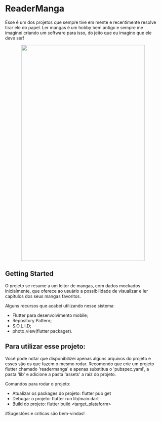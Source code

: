 # ReaderManga

Esse é um dos projetos que sempre tive em mente e recentimente resolve tirar ele do papel. 
Ler mangas é um hobby bem antigo e sempre me imaginei criando um software para isso, do 
jeito que eu imagino que ele deve ser!

<p align="center">
	<img width="400" height="700" src="gif/project_view.gif">
</p>

## Getting Started

O projeto se resume a um leitor de mangas, com dados mockados inicialmente, que oferece ao 
usuário a possibilidade de visualizar e ler capítulos dos seus mangas favoritos.

Alguns recursos que acabei utilizando nesse sistema:

- Flutter para desenvolvimento mobile;
- Repository Pattern;
- S.O.L.I.D;
- photo_view(flutter packager).


## Para utilizar esse projeto:

Você pode notar que disponibilizei apenas alguns arquivos do projeto e esses são os que fazem o mesmo rodar. 
Recomendo que crie um projeto flutter chamado 'readermanga' e apenas substitua o 'pubspec.yaml', a pasta 'lib' e adicione a pasta 'assets' a raiz do projeto.

Comandos para rodar o projeto:

- Atualizar os packages do projeto: flutter pub get
- Debugar o projeto: flutter run lib/main.dart
- Build do projeto: flutter build <target_plataform>


#Sugestões e criticas são bem-vindas!






